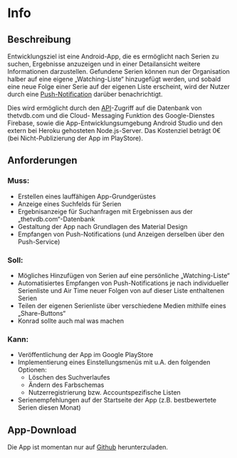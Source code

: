 # Info

## Beschreibung

Entwicklungsziel ist eine Android-App, die es ermöglicht nach Serien zu suchen, Ergebnisse 
anzuzeigen und in einer Detailansicht weitere Informationen darzustellen. Gefundene Serien können 
nun der Organisation halber auf eine eigene „Watching-Liste“ hinzugefügt werden, und sobald eine 
neue Folge einer Serie auf der eigenen Liste erscheint, wird der Nutzer durch eine [Push-Notification](notifications.md#Notifications) 
darüber benachrichtigt.

Dies wird ermöglicht durch den [API](api.md#API)-Zugriff auf die Datenbank von thetvdb.com und die Cloud-
Messaging Funktion des Google-Dienstes Firebase, sowie die App-Entwicklungsumgebung Android 
Studio und den extern bei Heroku gehosteten Node.js-Server.
Das Kostenziel beträgt 0€ (bei Nicht-Publizierung der App im PlayStore).

## Anforderungen

### Muss:
* Erstellen eines lauffähigen App-Grundgerüstes
* Anzeige eines Suchfelds für Serien
* Ergebnisanzeige für Suchanfragen mit Ergebnissen aus der „thetvdb.com“-Datenbank
* Gestaltung der App nach Grundlagen des Material Design
* Empfangen von Push-Notifications (und Anzeigen derselben über den Push-Service)

### Soll:
* Mögliches Hinzufügen von Serien auf eine persönliche „Watching-Liste“
* Automatisiertes Empfangen von Push-Notifications je nach individueller Serienliste und Air Time neuer Folgen von auf dieser Liste enthaltenen Serien
* Teilen der eigenen Serienliste über verschiedene Medien mithilfe eines „Share-Buttons“
* Konrad sollte auch mal was machen

### Kann:
* Veröffentlichung der App im Google PlayStore
* Implementierung eines Einstellungsmenüs mit u.A. den folgenden Optionen:
    * Löschen des Suchverlaufes
    * Ändern des Farbschemas
    * Nutzerregistrierung bzw. Accountspezifische Listen
* Serienempfehlungen auf der Startseite der App (z.B. bestbewertete Serien diesen Monat)


## App-Download

Die App ist momentan nur auf [Github](https://github.com/massenmensch/TheTVSeriesApp/releases) herunterzuladen.
